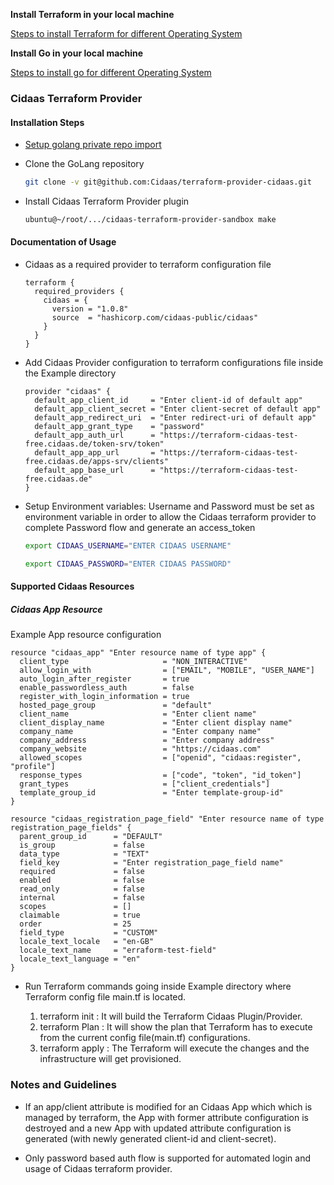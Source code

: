 **Install Terraform in your local machine**

[Steps to install Terraform for different Operating System](https://learn.hashicorp.com/tutorials/terraform/install-cli)



**Install Go in your local machine**

[Steps to install go for different Operating System](https://golang.org/doc/install)




### Cidaas Terraform Provider



#### Installation Steps

- [Setup golang private repo import](https://gitlab.widas.de/cidaas-v2/cidaas-documentation/development-guidelines/-/wikis/how-to/How-to-import-private-GO-projects)

- Clone the GoLang repository 

  ```bash
  git clone -v git@github.com:Cidaas/terraform-provider-cidaas.git

- Install Cidaas Terraform Provider plugin

  ```bash
  ubuntu@~/root/.../cidaas-terraform-provider-sandbox make
  ```

#### Documentation of Usage

- Cidaas as a required provider to terraform configuration file

  ```hcl
  terraform {
    required_providers {
      cidaas = {
        version = "1.0.8"
        source  = "hashicorp.com/cidaas-public/cidaas"
      }
    }
  }
  ```

  

- Add Cidaas Provider configuration to terraform configurations file inside the Example directory

  ```hcl
  provider "cidaas" {
    default_app_client_id     = "Enter client-id of default app"
    default_app_client_secret = "Enter client-secret of default app"
    default_app_redirect_uri  = "Enter redirect-uri of default app"
    default_app_grant_type    = "password"
    default_app_auth_url      = "https://terraform-cidaas-test-free.cidaas.de/token-srv/token"
    default_app_app_url       = "https://terraform-cidaas-test-free.cidaas.de/apps-srv/clients"
    default_app_base_url      = "https://terraform-cidaas-test-free.cidaas.de"
  }
  ```



- Setup Environment variables: Username and Password must be set as environment variable in order to allow the Cidaas terraform provider to complete Password flow and generate an access_token 

  ```bash
  export CIDAAS_USERNAME="ENTER CIDAAS USERNAME"
  ```

  ```bash
  export CIDAAS_PASSWORD="ENTER CIDAAS PASSWORD"
  ```



#### Supported Cidaas Resources

##### Cidaas App Resource

Example App resource configuration

```hcl
resource "cidaas_app" "Enter resource name of type app" {
  client_type                     = "NON_INTERACTIVE"
  allow_login_with                = ["EMAIL", "MOBILE", "USER_NAME"]
  auto_login_after_register       = true
  enable_passwordless_auth        = false
  register_with_login_information = true
  hosted_page_group               = "default"
  client_name                     = "Enter client name"
  client_display_name             = "Enter client display name"
  company_name                    = "Enter company name"
  company_address                 = "Enter company address"
  company_website                 = "https://cidaas.com"
  allowed_scopes                  = ["openid", "cidaas:register", "profile"]
  response_types                  = ["code", "token", "id_token"]
  grant_types                     = ["client_credentials"]
  template_group_id               = "Enter template-group-id"
}
```

```hcl
resource "cidaas_registration_page_field" "Enter resource name of type registration_page_fields" {
  parent_group_id      = "DEFAULT"
  is_group             = false
  data_type            = "TEXT"
  field_key            = "Enter registration_page_field name"
  required             = false
  enabled              = false
  read_only            = false
  internal             = false
  scopes               = []
  claimable            = true
  order                = 25
  field_type           = "CUSTOM"
  locale_text_locale   = "en-GB"
  locale_text_name     = "erraform-test-field"
  locale_text_language = "en"
}             
```

- Run Terraform commands going inside Example directory where Terraform config file main.tf is located. 

  1. terraform init : It will build the Terraform Cidaas Plugin/Provider.
  2. terraform Plan : It will show the plan that Terraform has to execute from the current config file(main.tf) configurations.
  3. terraform apply : The Terraform will execute the changes and the infrastructure will get provisioned.

### Notes and Guidelines

- If an app/client attribute is modified for an Cidaas App which which is managed by terraform, the App with former attribute configuration is destroyed and a new App with updated attribute configuration is generated (with newly generated client-id and client-secret).

- Only password based auth flow is supported for automated login and usage of Cidaas terraform provider.
